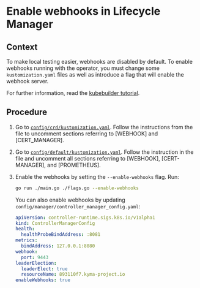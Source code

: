 # Enable webhooks in Lifecycle Manager

## Context

To make local testing easier, webhooks are disabled by default. To enable webhooks running with the operator, you must change some `kustomization.yaml` files as well as introduce a flag that will enable the webhook server.

For further information, read the [kubebuilder tutorial](https://book.kubebuilder.io/cronjob-tutorial/running-webhook.html).

## Procedure

1. Go to [`config/crd/kustomization.yaml`](https://github.com/kyma-project/lifecycle-manager/blob/main/config/crd/kustomization.yaml). Follow the instructions from the file to uncomment sections referring to [WEBHOOK] and [CERT_MANAGER].

2. Go to [`config/default/kustomization.yaml`](https://github.com/kyma-project/lifecycle-manager/blob/main/config/default/kustomization.yaml). Follow the instruction in the file and uncomment all sections referring to [WEBHOOK], [CERT-MANAGER], and [PROMETHEUS].

3. Enable the webhooks by setting the `--enable-webhooks` flag. Run:

   ```bash
   go run ./main.go ./flags.go --enable-webhooks
   ```

   You can also enable webhooks by updating `config/manager/controller_manager_config.yaml`:

   ```yaml
   apiVersion: controller-runtime.sigs.k8s.io/v1alpha1
   kind: ControllerManagerConfig
   health:
     healthProbeBindAddress: :8081
   metrics:
     bindAddress: 127.0.0.1:8080
   webhook:
     port: 9443
   leaderElection:
     leaderElect: true
     resourceName: 893110f7.kyma-project.io
   enableWebhooks: true
   ```
